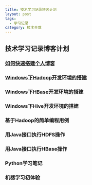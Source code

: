 ```yaml
---
title: 技术学习记录博客计划
layout: post
tags:
  - 学习记录
category: 技术养成
---
```

## 技术学习记录博客计划
### [如何快速搭建个人博客](https://jellypoker.github.io//技术养成/2018/07/24/bulid-blog)
### [Windows下Hadoop开发环境的搭建](https://jellypoker.github.io//技术养成/2018/07/25/the-post-2552s)
### Windows下HBase开发环境的搭建
### Windows下Hive开发环境的搭建
### 基于Hadoop的简单编程用例
### 用Java接口执行HDFS操作
### 用Java接口执行HBase操作
### Python学习笔记
### 机器学习初体验
